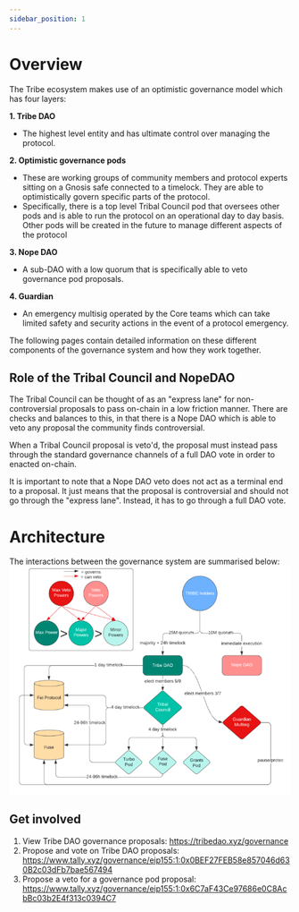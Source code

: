 ```yaml
---
sidebar_position: 1
---
```

# Overview

The Tribe ecosystem makes use of an optimistic governance model which has four layers:

**1. Tribe DAO**
- The highest level entity and has ultimate control over managing the protocol.

**2. Optimistic governance pods**
- These are working groups of community members and protocol experts sitting on a Gnosis safe connected to a timelock. They are able to optimistically govern specific parts of the protocol. 
- Specifically, there is a top level Tribal Council pod that oversees other pods and is able to run the protocol on an operational day to day basis. Other pods will be created in the future to manage different aspects of the protocol

**3. Nope DAO** 
- A sub-DAO with a low quorum that is specifically able to veto governance pod proposals.

**4. Guardian**
- An emergency multisig operated by the Core teams which can take limited safety and security actions in the event of a protocol emergency.


The following pages contain detailed information on these different components of the governance system and how they work together.

## Role of the Tribal Council and NopeDAO
The Tribal Council can be thought of as an "express lane" for non-controversial proposals to pass on-chain in a low friction manner. There are checks and balances to this, in that there is a Nope DAO which is able to veto any proposal the community finds controversial. 

When a Tribal Council proposal is veto'd, the proposal must instead pass through the standard governance channels of a full DAO vote in order to enacted on-chain. 

It is important to note that a Nope DAO veto does not act as a terminal end to a proposal. It just means that the proposal is controversial and should not go through the "express lane". Instead, it has to go through a full DAO vote.

# Architecture
The interactions between the governance system are summarised below:
![Governance Architecture](GovArch.png)

## Get involved
1. View Tribe DAO governance proposals: https://tribedao.xyz/governance
2. Propose and vote on Tribe DAO proposals: https://www.tally.xyz/governance/eip155:1:0x0BEF27FEB58e857046d630B2c03dFb7bae567494 
3. Propose a veto for a governance pod proposal: https://www.tally.xyz/governance/eip155:1:0x6C7aF43Ce97686e0C8AcbBc03b2E4f313c0394C7 




